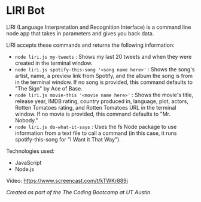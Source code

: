 # LIRI Bot

LIRI (Language Interpretation and Recognition Interface) is a command line node app that takes in parameters and gives you back data.

LIRI accepts these commands and returns the following information:

* `node liri.js my-tweets` : Shows my last 20 tweets and when they were created in the terminal window.
* `node liri.js spotify-this-song '<song name here>'` : Shows the song's artist, name, a preview link from Spotify, and the album the song is from in the terminal window. If no song is provided, this command defaults to "The Sign" by Ace of Base. 
* `node liri.js movie-this '<movie name here>'` : Shows the movie's title, release year, IMDB rating, country produced in, language, plot, actors, Rotten Tomatoes rating, and Rotten Tomatoes URL in the terminal window. If no movie is provided, this command defaults to "Mr. Nobody."
* `node liri.js do-what-it-says` : Uses the fs Node package to use information from a text file to call a command (in this case, it runs spotify-this-song for "I Want it That Way").

Technologies used:

* JavaScript
* Node.js

Video: https://www.screencast.com/t/kTWKr889j

*Created as part of the The Coding Bootcamp at UT Austin.*
